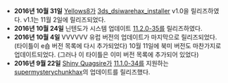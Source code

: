 - **2016년 10월 31일** [Yellows8가](User:Yellows8 "wikilink")
  [3ds_dsiwarehax_installer](https://github.com/yellows8/3ds_dsiwarehax_installer/releases)
  v1.0을 릴리즈하였다. v1.1는 11월 2일에 릴리즈되었다.
- **2016년 10월 24일** 닌텐도가 시스템 업데이트
  [11.2.0-35를](11.2.0-35 "wikilink") 릴리즈하였다.
- **2016년 10월 4일** VVVVVV 유럽 버전의 업데이트가 마지막으로
  릴리즈되었다. (타이틀이 e숍 버전 목록에 다시 추가되었다) 10월 11일에
  북미 버전도 마찬가지로 업데이트되었다. (그러나 이 타이틀은 이미 버전
  목록에 추가되어 있었다)
- **2016년 9월 22일** [Shiny
  Quagsire가](User:shinyquagsire23 "wikilink")
  [11.1.0-34를](11.1.0-34 "wikilink") 지원하는
  [supermysterychunkhax](https://smd.salthax.org/)의 업데이트를
  릴리즈했다.